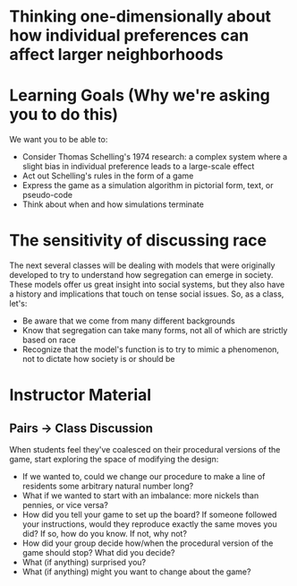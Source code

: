 

# Thinking one-dimensionally about how individual preferences can affect larger neighborhoods

# Learning Goals (Why we're asking you to do this)

We want you to be able to:

- Consider Thomas Schelling's 1974 research: a complex system where a slight bias in individual preference leads to a large-scale effect
- Act out Schelling's rules in the form of a game
- Express the game as a simulation algorithm in pictorial form, text, or pseudo-code
- Think about when and how simulations terminate

# The sensitivity of discussing race

The next several classes will be dealing with models that were originally developed to try to understand how segregation can emerge in society. These models offer us great insight into social systems, but they also have a history and implications that touch on tense social issues. So, as a class, let's:

- Be aware that we come from many different backgrounds
- Know that segregation can take many forms, not all of which are strictly based on race
- Recognize that the model's function is to try to mimic a phenomenon, not to dictate how society is or should be

# Instructor Material

## Pairs -> Class Discussion

When students feel they've coalesced on their procedural versions of the game, start exploring the space of modifying the design:

- If we wanted to, could we change our procedure to make a line of residents some arbitrary natural number long?
- What if we wanted to start with an imbalance: more nickels than pennies, or vice versa?
- How did you tell your game to set up the board? If someone followed your instructions, would they reproduce exactly the same moves you did? If so, how do you know. If not, why not?
- How did your group decide how/when the procedural version of the game should stop? What did you decide?
- What (if anything) surprised you?
- What (if anything) might you want to change about the game?


